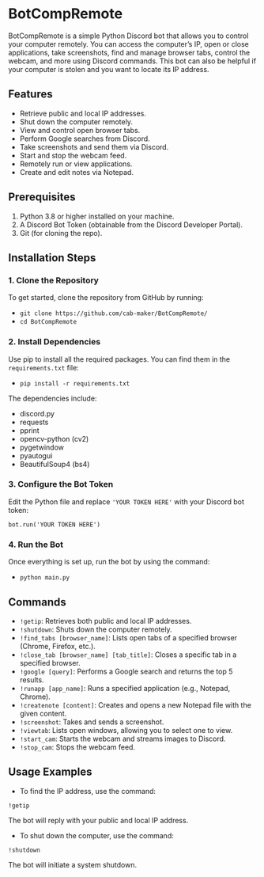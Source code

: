 # BotCompRemote

BotCompRemote is a simple Python Discord bot that allows you to control your computer remotely. You can access the computer’s IP, open or close applications, take screenshots, find and manage browser tabs, control the webcam, and more using Discord commands. This bot can also be helpful if your computer is stolen and you want to locate its IP address.

## Features
- Retrieve public and local IP addresses.
- Shut down the computer remotely.
- View and control open browser tabs.
- Perform Google searches from Discord.
- Take screenshots and send them via Discord.
- Start and stop the webcam feed.
- Remotely run or view applications.
- Create and edit notes via Notepad.

## Prerequisites

1. Python 3.8 or higher installed on your machine.
2. A Discord Bot Token (obtainable from the Discord Developer Portal).
3. Git (for cloning the repo).

## Installation Steps

### 1. Clone the Repository
To get started, clone the repository from GitHub by running:

- `git clone https://github.com/cab-maker/BotCompRemote/`
- `cd BotCompRemote`

### 2. Install Dependencies
Use pip to install all the required packages. You can find them in the `requirements.txt` file:

- `pip install -r requirements.txt`

The dependencies include:

- discord.py
- requests
- pprint
- opencv-python (cv2)
- pygetwindow
- pyautogui
- BeautifulSoup4 (bs4)

### 3. Configure the Bot Token
Edit the Python file and replace `'YOUR TOKEN HERE'` with your Discord bot token:

`bot.run('YOUR TOKEN HERE')`

### 4. Run the Bot
Once everything is set up, run the bot by using the command:

- `python main.py`

## Commands
- `!getip`: Retrieves both public and local IP addresses.
- `!shutdown`: Shuts down the computer remotely.
- `!find_tabs [browser_name]`: Lists open tabs of a specified browser (Chrome, Firefox, etc.).
- `!close_tab [browser_name] [tab_title]`: Closes a specific tab in a specified browser.
- `!google [query]`: Performs a Google search and returns the top 5 results.
- `!runapp [app_name]`: Runs a specified application (e.g., Notepad, Chrome).
- `!createnote [content]`: Creates and opens a new Notepad file with the given content.
- `!screenshot`: Takes and sends a screenshot.
- `!viewtab`: Lists open windows, allowing you to select one to view.
- `!start_cam`: Starts the webcam and streams images to Discord.
- `!stop_cam`: Stops the webcam feed.

## Usage Examples
- To find the IP address, use the command:

`!getip`

The bot will reply with your public and local IP address.

- To shut down the computer, use the command:

`!shutdown`

The bot will initiate a system shutdown.
